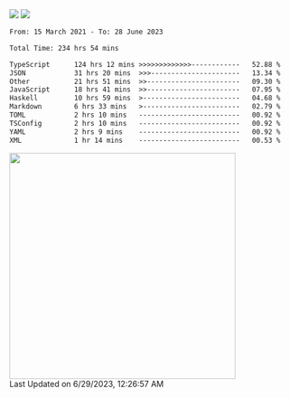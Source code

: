 <div>
  <img src="https://github-readme-stats.vercel.app/api?username=naporin0624&count_private=true&show_icons=true" />
  <img src="https://github-readme-stats.vercel.app/api/top-langs/?username=naporin0624&layout=compact&hide=css" />
  <!--START_SECTION:waka-->

```txt
From: 15 March 2021 - To: 28 June 2023

Total Time: 234 hrs 54 mins

TypeScript      124 hrs 12 mins >>>>>>>>>>>>>------------   52.88 %
JSON            31 hrs 20 mins  >>>----------------------   13.34 %
Other           21 hrs 51 mins  >>-----------------------   09.30 %
JavaScript      18 hrs 41 mins  >>-----------------------   07.95 %
Haskell         10 hrs 59 mins  >------------------------   04.68 %
Markdown        6 hrs 33 mins   >------------------------   02.79 %
TOML            2 hrs 10 mins   -------------------------   00.92 %
TSConfig        2 hrs 10 mins   -------------------------   00.92 %
YAML            2 hrs 9 mins    -------------------------   00.92 %
XML             1 hr 14 mins    -------------------------   00.53 %
```

<!--END_SECTION:waka-->
  
  <!--START_SECTION:lapras-card-->
<a href="https://lapras.com/public/CDQE7TF" target="_blank" rel="noopener noreferrer"><img src="https://lapras-card-generator.vercel.app/api/svg?e=3.68&b=3.48&i=3.51&b1=%23232323&b2=%236d6d6d&i1=%23212121&i2=%23818181&l=ja" width="400" ></a>  
Last Updated on 6/29/2023, 12:26:57 AM
<!--END_SECTION:lapras-card-->
</div>

